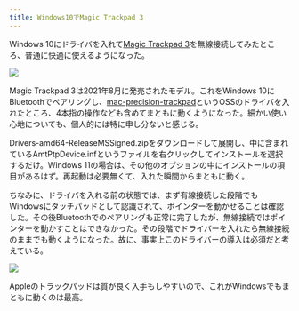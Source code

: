 ```yaml
---
title: Windows10でMagic Trackpad 3
---
```

Windows 10にドライバを入れて[Magic Trackpad 3](https://www.amazon.co.jp/dp/B09BTT6FJ9)を無線接続してみたところ、普通に快適に使えるようになった。

![](https://lh6.googleusercontent.com/gLpqrnSMFLSdqykTQ1WSZtBpjkbA0pqjQb4WzRI6Yza87Vt-fqsncbAiQ-YO1mDxtZ6ijWemNy0BSpbIbEHFe7_E2D-GynBNFXb-tIZ2lZRuCXfV0MzQ6AtOp0NGhRXLBlREjpcXdCGOx-YwVzsivCIq5_1qPedIpn6DvhpH_KbIM8uSIA7-rG8dmiysow)

Magic Trackpad 3は2021年8月に発売されたモデル。これをWindows 10にBluetoothでペアリングし、[mac-precision-trackpad](https://github.com/imbushuo/mac-precision-touchpad)というOSSのドライバを入れたところ、4本指の操作なども含めてまともに動くようになった。細かい使い心地についても、個人的には特に申し分ないと感じる。

Drivers-amd64-ReleaseMSSigned.zipをダウンロードして展開し、中に含まれているAmtPtpDevice.infというファイルを右クリックしてインストールを選択するだけ。Windows 11の場合は、その他のオプションの中にインストールの項目があるはず。再起動は必要無くて、入れた瞬間からまともに動く。

ちなみに、ドライバを入れる前の状態では、まず有線接続した段階でもWindowsにタッチパッドとして認識されて、ポインターを動かせることは確認した。その後Bluetoothでのペアリングも正常に完了したが、無線接続ではポインターを動かすことはできなかった。その段階でドライバーを入れたら無線接続のままでも動くようになった。故に、事実上このドライバーの導入は必須だと考えている。

![](https://lh5.googleusercontent.com/1bBzsj0jOFTc6Tca2c3Tp7OECCRl9japcbohv7_X-BTIiAePUkLTSyLN6ALB2xXLgbXqGGe06rF_MtOHR3u8oIT20f-sIL1szSo8CIN2Rx5PiY4GGJkeIPHwErpWpfUHK00llZKtXS5QMteRIRTwXi479kRxuK9wdEvz4Rk8mXZBGhrDGPnuQ5joSFqWlQ)

Appleのトラックパッドは質が良く入手もしやすいので、これがWindowsでもまともに動くのは最高。
